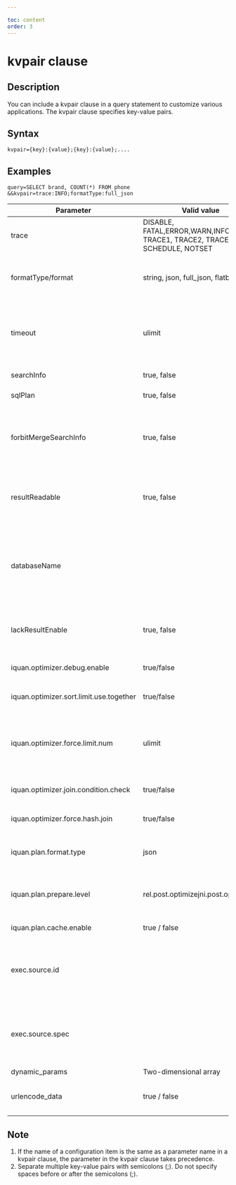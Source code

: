 ```yaml
---

toc: content
order: 3
---
```


# kvpair clause
## Description
You can include a kvpair clause in a query statement to customize various applications. The kvpair clause specifies key-value pairs.

## Syntax
`kvpair={key}:{value};{key}:{value};....`

## Examples
`query=SELECT brand, COUNT(*) FROM phone &&kvpair=trace:INFO;formatType:full_json`


| Parameter | Valid value | Default value | Parameters |
| ----------- | ----------- |----------- |----------- |
| trace | DISABLE, FATAL,ERROR,WARN,INFO,DEBUG, TRACE1, TRACE2, TRACE3, SCHEDULE, NOTSET | DISABLE | The query process information that is generated in the frontend. |
| formatType/format | string, json, full_json, flatbuffers | string | The type of the returned result. Details. We recommend that you use the full_json format in JSON. We recommend that you use the flatbuffers format in JSON. |
| timeout | ulimit | The default value is determined based on the configuration of the SQL statement. | The timeout period for a query. Unit: milliseconds. |
| searchInfo | true, false | false | Specifies whether to return search information. |
| sqlPlan | true, false | false | Specifies whether to return information about the SQL plan. |
| forbitMergeSearchInfo | true, false | false | Specifies whether Query Result Searcher (QRS) merges search information that is returned by column searches. If you want to query the details of each column, set this parameter to true. |
| resultReadable | true, false | false | Specifies whether to add some line breaks to the returned results in JSON format to increase readability if the format parameter is set to json or full_json. |
| databaseName |   |   | Specifies the default database name that is used by QRS to access the corresponding Searcher. QRS can also access multiple Searchers at the same time if you specify the database name before the table name in the dbName.tableName format in the query statement. |
| lackResultEnable | true, false | false | Specifies whether to allow missing columns in results. For example, the RPC timeout column can be missing in the results. |
| iquan.optimizer.debug.enable | true/false | false | Specifies whether to enable debugging in the optimization phase. |
| iquan.optimizer.sort.limit.use.together | true/false | true | Specifies whether to forcibly specify a LIMIT clause after an ORDER BY clause. |
| iquan.optimizer.force.limit.num | ulimit | 100 | If you set the iquan.optimizer.force.limit.enable parameter to true, iquan uses the value of the iquan.optimizer.force.limit.num parameter as the value of the LIMIT clause. |
| iquan.optimizer.join.condition.check | true/false | true | Specifies whether the fields that need to be joined must be hash fields. |
| iquan.optimizer.force.hash.join | true/false | false | Specifies whether to forcibly convert all join nodes to hash join nodes. |
| iquan.plan.format.type | json | json | Specifies the format of the execution plan that is generated by iquan. Currently, only JSON is supported.  |
| iquan.plan.prepare.level | rel.post.optimizejni.post.optimize | jni.post.optimize | Used together with the iquan.plan.cache.enable or dynamic_params parameter. recommend jni.post.optimize. When the user opens the | cache, iquan will put the results of the specified stage into the cache, when the user has enabled dynamic parameters, iquan will replace the results of the specified stage with dynamic parameters. rel.post.optimize: returns the optimized results in Java code. | jni.post.optimize: returns the results in CPP code after the Java Native Interface (JNI) is called. |
| iquan.plan.cache.enable | true / false | false | Specifies whether to store the current results in the cache.  |
| exec.source.id |   | "" | A specific row that is accessed by the query statement. This parameter is useful when multiple exchanges exist. The values of this parameter are generated in chronological order by default. |
| exec.source.spec |   | "" | Specify the source of the business party. Enter the TPP recommend scenario in the specified format: tpp-appid-abid-solutionid-ip Other scenarios: Product name-System name-IP |
| dynamic_params | Two-dimensional array | N/A | references |
| urlencode_data | true / false | false | If the value of the dynamic_params parameter is URL encoded, set this parameter to true. |


## Note
1. If the name of a configuration item is the same as a parameter name in a kvpair clause, the parameter in the kvpair clause takes precedence.
2. Separate multiple key-value pairs with semicolons (;). Do not specify spaces before or after the semicolons (;).
